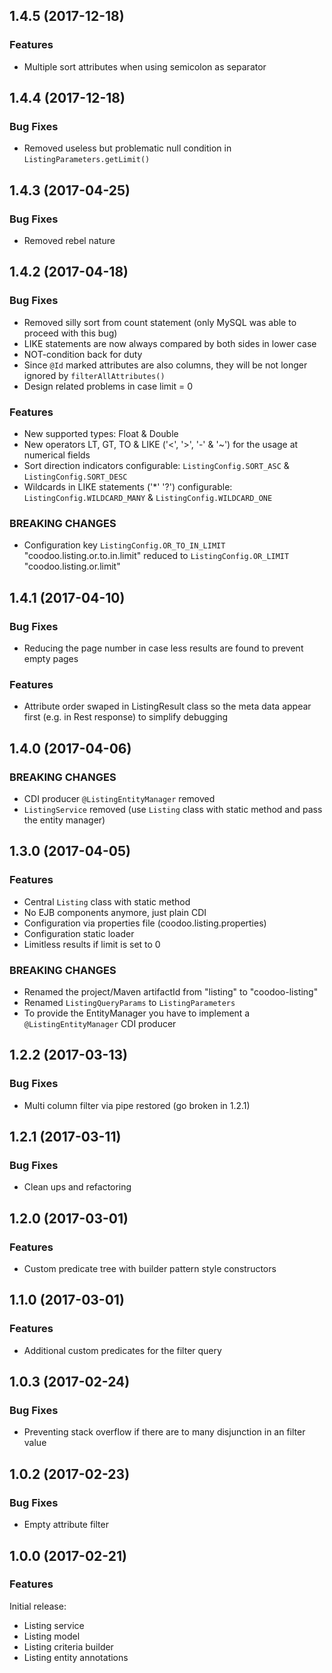 

<!--
### Bug Fixes
### Features
### BREAKING CHANGES
-->




<a name="1.4.5"></a>

## 1.4.5 (2017-12-18)

### Features

 *  Multiple sort attributes when using semicolon as separator


<a name="1.4.4"></a>

## 1.4.4 (2017-12-18)

### Bug Fixes

 *  Removed useless but problematic null condition in `ListingParameters.getLimit()`


<a name="1.4.3"></a>

## 1.4.3 (2017-04-25)

### Bug Fixes

 * Removed rebel nature


<a name="1.4.2"></a>

## 1.4.2 (2017-04-18)

### Bug Fixes

 * Removed silly sort from count statement (only MySQL was able to proceed with this bug)
 * LIKE statements are now always compared by both sides in lower case
 * NOT-condition back for duty
 * Since `@Id` marked attributes are also columns, they will be not longer ignored by `filterAllAttributes()`
 * Design related problems in case limit = 0

### Features

 * New supported types: Float & Double
 * New operators LT, GT, TO & LIKE ('<', '>', '-' & '~') for the usage at numerical fields
 * Sort direction indicators configurable: `ListingConfig.SORT_ASC` & `ListingConfig.SORT_DESC`
 * Wildcards in LIKE statements ('*' '?') configurable: `ListingConfig.WILDCARD_MANY` & `ListingConfig.WILDCARD_ONE`

### BREAKING CHANGES

 * Configuration key `ListingConfig.OR_TO_IN_LIMIT` "coodoo.listing.or.to.in.limit" reduced to `ListingConfig.OR_LIMIT` "coodoo.listing.or.limit"


<a name="1.4.1"></a>

## 1.4.1 (2017-04-10)

### Bug Fixes

 * Reducing the page number in case less results are found to prevent empty pages

### Features

 * Attribute order swaped in ListingResult class so the meta data appear first (e.g. in Rest response) to simplify debugging 

<a name="1.4.0"></a>

## 1.4.0 (2017-04-06)

### BREAKING CHANGES

 * CDI producer `@ListingEntityManager` removed
 * `ListingService` removed (use `Listing` class with static method and pass the entity manager)


<a name="1.3.0"></a>

## 1.3.0 (2017-04-05)

### Features

 * Central `Listing` class with static method
 * No EJB components anymore, just plain CDI
 * Configuration via properties file (coodoo.listing.properties)
 * Configuration static loader
 * Limitless results if limit is set to 0


### BREAKING CHANGES

 * Renamed the project/Maven artifactId from "listing" to "coodoo-listing"
 * Renamed `ListingQueryParams` to `ListingParameters`
 * To provide the EntityManager you have to implement a `@ListingEntityManager` CDI producer


<a name="1.2.2"></a>

## 1.2.2 (2017-03-13)

### Bug Fixes

 * Multi column filter via pipe restored (go broken in 1.2.1)

<a name="1.2.1"></a>

## 1.2.1 (2017-03-11)

### Bug Fixes

 * Clean ups and refactoring


<a name="1.2.0"></a>

## 1.2.0 (2017-03-01)

### Features

 * Custom predicate tree with builder pattern style constructors

<a name="1.1.0"></a>

## 1.1.0 (2017-03-01)

### Features

 * Additional custom predicates for the filter query 

<a name="1.0.3"></a>

## 1.0.3 (2017-02-24)

### Bug Fixes

 * Preventing stack overflow if there are to many disjunction in an filter value


<a name="1.0.2"></a>

## 1.0.2 (2017-02-23)

### Bug Fixes

 * Empty attribute filter


<a name="1.0.0"></a>

## 1.0.0 (2017-02-21)

### Features

Initial release:

* Listing service
* Listing model
* Listing criteria builder
* Listing entity annotations
